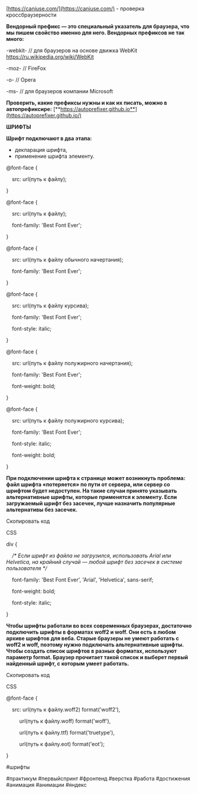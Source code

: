 
  

[https://caniuse.com/](https://caniuse.com/) - проверка кроссбраузерности

  

**Вендорный префикс — это специальный указатель для браузера, что мы пишем свойство именно для него. Вендорных префиксов не так много:**

  

-webkit- // для браузеров на основе движка WebKit https://ru.wikipedia.org/wiki/WebKit

-moz- // FireFox

-o- // Opera

-ms- // для браузеров компании Microsoft 

  

  

**Проверить, какие префиксы нужны и как их писать, можно в автопрефиксире:** [**https://autoprefixer.github.io**](https://autoprefixer.github.io/)

  

  

  

**ШРИФТЫ**

  

**Шрифт подключают в два этапа:**

- декларация шрифта,
- применение шрифта элементу.

  

@font-face {

    src: url(путь к файлу);

}

  

@font-face {

    src: url(путь к файлу);

    font-family: 'Best Font Ever'; 

}

  

@font-face {

    src: url(путь к файлу обычного начертания);

    font-family: 'Best Font Ever';

}

@font-face {

    src: url(путь к файлу курсива);

    font-family: 'Best Font Ever';

    font-style: italic;

}

@font-face {

    src: url(путь к файлу полужирного начертания);

    font-family: 'Best Font Ever';

    font-weight: bold;

}

@font-face {

    src: url(путь к файлу полужирного курсива);

    font-family: 'Best Font Ever';

    font-style: italic;

    font-weight: bold;

}

  

**При подключении шрифта к странице может возникнуть проблема: файл шрифта «потеряется» по пути от сервера, или сервер со шрифтом будет недоступен. На такие случаи принято указывать альтернативные шрифты, которые применятся к элементу. Если загружаемый шрифт без засечек, лучше назначить популярные альтернативы без засечек.**

Скопировать код

CSS

  

div {

    _/* Если шрифт из файла не загрузился, использовать Arial или Helvetica, на крайний случай — любой шрифт без засечек в системе пользователя */_

    font-family: 'Best Font Ever', 'Arial', 'Helvetica', sans-serif;

    font-weight: bold;

    font-style: italic;

} 

  

  

**Чтобы шрифты работали во всех современных браузерах, достаточно подключить шрифты в форматах woff2 и woff. Они есть в любом архиве шрифтов для веба. Старые браузеры не умеют работать с woff2 и woff, поэтому нужно подключать альтернативные шрифты. Чтобы создать список шрифтов в разных форматах, используют параметр format. Браузер прочитает такой список и выберет первый найденный шрифт, с которым умеет работать.**

Скопировать код

CSS

  

@font-face {

    src: url(путь к файлу.woff2) format('woff2'),

         url(путь к файлу.woff) format('woff'),

         url(путь к файлу.ttf) format('truetype'),

         url(путь к файлу.eot) format('eot');

}

#шрифты

#практикум #первыйспринт #фронтенд #верстка #работа #достижения  #анимация #анимации #яндекс 